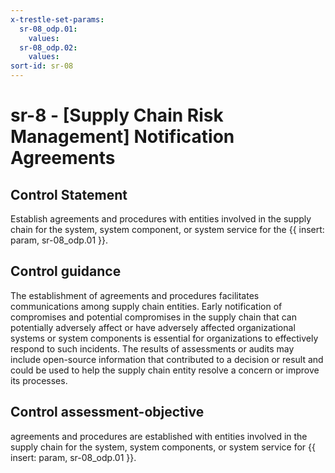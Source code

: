 ```yaml
---
x-trestle-set-params:
  sr-08_odp.01:
    values:
  sr-08_odp.02:
    values:
sort-id: sr-08
---
```


# sr-8 - \[Supply Chain Risk Management\] Notification Agreements

## Control Statement

Establish agreements and procedures with entities involved in the supply chain for the system, system component, or system service for the {{ insert: param, sr-08_odp.01 }}.

## Control guidance

The establishment of agreements and procedures facilitates communications among supply chain entities. Early notification of compromises and potential compromises in the supply chain that can potentially adversely affect or have adversely affected organizational systems or system components is essential for organizations to effectively respond to such incidents. The results of assessments or audits may include open-source information that contributed to a decision or result and could be used to help the supply chain entity resolve a concern or improve its processes.

## Control assessment-objective

agreements and procedures are established with entities involved in the supply chain for the system, system components, or system service for {{ insert: param, sr-08_odp.01 }}.
